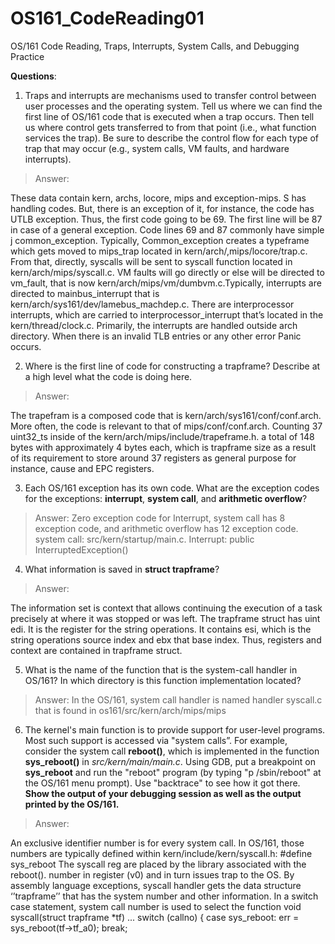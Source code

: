 # OS161_CodeReading01
OS/161 Code Reading, Traps, Interrupts, System Calls, and Debugging Practice

**Questions**:

1. Traps and interrupts are mechanisms used to transfer control between user processes and the operating system. Tell us where we can find the first line of OS/161 code that is executed when a trap occurs. Then tell us where control gets transferred to from that point (i.e., what function services the trap). Be sure to describe the control flow for each type of trap that may occur (e.g., system calls, VM faults, and hardware interrupts).

> Answer: 

These data contain kern, archs, locore, mips and exception-mips. S has handling codes. But, there is an exception of it, for instance, the code has UTLB exception. Thus, the first code going to be 69. The first line will be 87 in case of a general exception. Code lines 69 and 87 commonly have simple j common_exception. Typically, Common_exception creates a typeframe which gets moved to mips_trap located in kern/arch/,mips/locore/trap.c. From that, directly, syscalls will be sent to syscall function located in kern/arch/mips/syscall.c. VM faults will go directly or else will be directed to vm_fault, that is now kern/arch/mips/vm/dumbvm.c.Typically, interrupts are directed to mainbus_interrupt that is kern/arch/sys161/dev/lamebus_machdep.c. There are interprocessor interrupts, which are carried to interprocessor_interrupt that’s located in the kern/thread/clock.c. Primarily, the interrupts are handled outside arch directory. When there is an invalid TLB entries or any other error Panic occurs. 
 










2. Where is the first line of code for constructing a trapframe? Describe at a high level what the code is doing here.

> Answer: 

The trapefram is a composed code that is kern/arch/sys161/conf/conf.arch. More often, the code is relevant to that of mips/conf/conf.arch. Counting 37 uint32_ts inside of the kern/arch/mips/include/trapeframe.h. a total of 148 bytes with approximately 4 bytes each, which is trapframe size as a result of its requirement to store around 37 registers as general purpose for instance, cause and EPC registers. 




3. Each OS/161 exception has its own code. What are the exception codes for the exceptions: **interrupt**, **system call**, and **arithmetic overflow**?

> Answer: 
 Zero exception code for Interrupt, system call has 8 exception code, and arithmetic overflow has 12 exception code.
system call: src/kern/startup/main.c.
Interrupt: public InterruptedException()




4. What information is saved in **struct trapframe**?

> Answer: 

The information set is context that allows continuing the execution of a task precisely at where it was stopped or was left. The trapframe struct has uint edi. It is the register for the string operations. It contains esi, which is the string operations source index and ebx that base index. Thus, registers and context are contained in trapframe struct. 



5. What is the name of the function that is the system-call handler in OS/161? In which directory is this function implementation located?

> Answer: 
 In the OS/161, system call handler is named handler syscall.c that is found in os161/src/kern/arch/mips/mips


6. The kernel's main function is to provide support for user-level programs. Most such support is accessed via "system calls”. For example, consider the system call **reboot()**, which is implemented in the function **sys_reboot()** in *src/kern/main/main.c*. Using GDB, put a breakpoint on **sys_reboot** and run the "reboot" program (by typing "p /sbin/reboot" at the OS/161 menu prompt). Use "backtrace" to see how it got there. **Show the output of your debugging session as well as the output printed by the OS/161.**



> Answer: 

An exclusive identifier number is for every system call. In OS/161, those numbers are typically defined within kern/include/kern/syscall.h:
#define sys_reboot
The syscall reg are placed by the library associated with the reboot(). number in register (v0) and in turn issues trap to the OS. By assembly language exceptions, syscall handler gets the data structure ‘’trapframe’’ that has the system number and other information. In a switch case statement, system call number is used to select the function
void syscall(struct trapframe *tf)
...
switch (callno) {
case sys_reboot:
err = sys_reboot(tf->tf_a0);
break;

